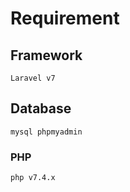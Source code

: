 # Requirement

## Framework
```Laravel v7```

## Database
```mysql phpmyadmin```

### PHP
```php v7.4.x```

